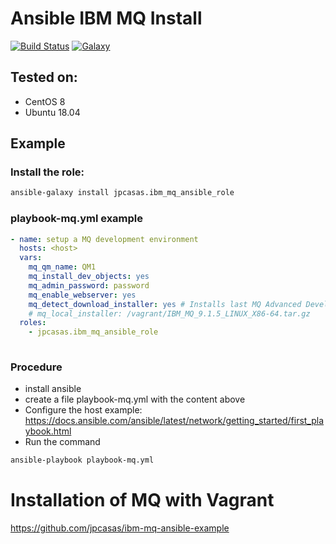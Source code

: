 Ansible IBM MQ Install
==============================

[![Build Status](https://app.travis-ci.com/jpcasas/ibm-mq-ansible-role.svg?branch=master)](https://app.travis-ci.com/jpcasas/ibm-mq-ansible-role)
[![Galaxy](https://img.shields.io/ansible/role/61109)](https://galaxy.ansible.com/jpcasas/ibm_mq_ansible_role)

Tested on:
----------

- CentOS 8
- Ubuntu 18.04

Example
-------

### Install the role:

```bash
ansible-galaxy install jpcasas.ibm_mq_ansible_role

```


### playbook-mq.yml example

```yaml
- name: setup a MQ development environment
  hosts: <host>
  vars:
    mq_qm_name: QM1
    mq_install_dev_objects: yes
    mq_admin_password: password
    mq_enable_webserver: yes
    mq_detect_download_installer: yes # Installs last MQ Advanced Developper from repo IBM
    # mq_local_installer: /vagrant/IBM_MQ_9.1.5_LINUX_X86-64.tar.gz
  roles:
    - jpcasas.ibm_mq_ansible_role
 
```

### Procedure
 - install ansible
 - create a file playbook-mq.yml with the content above 
 - Configure the host example: https://docs.ansible.com/ansible/latest/network/getting_started/first_playbook.html
 - Run the command 
 ```bash
 ansible-playbook playbook-mq.yml
```

# Installation of MQ with Vagrant
  
  https://github.com/jpcasas/ibm-mq-ansible-example
